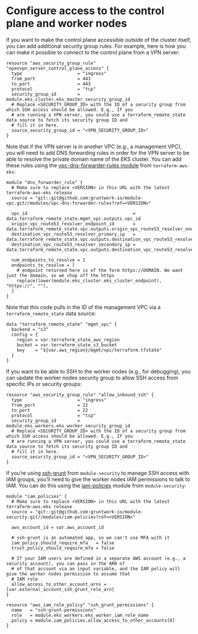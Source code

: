 # Configure access to the control plane and worker nodes

If you want to make the control plane accessible outside of the cluster itself, you can add additional security group
rules. For example, here is how you can make it possible to connect to the control plane from a VPN server:

```hcl title=infrastructure-modules/services/eks-cluster/main.tf
resource "aws_security_group_rule" "openvpn_server_control_plane_access" {
  type                     = "ingress"
  from_port                = 443
  to_port                  = 443
  protocol                 = "tcp"
  security_group_id        = module.eks_cluster.eks_master_security_group_id
  # Replace <SECURITY_GROUP_ID> with the ID of a security group from which SSH access should be allowed. E.g., If you
  # are running a VPN server, you could use a terraform_remote_state data source to fetch its security group ID and
  # fill it in here.
  source_security_group_id = "<VPN_SECURITY_GROUP_ID>"
}
```

Note that if the VPN server is in another VPC (e.g., a management VPC), you will need to add DNS forwarding rules in
order for the VPN server to be able to resolve the private domain name of the EKS cluster. You can add these rules
using the
[vpc-dns-forwarder-rules module](https://github.com/gruntwork-io/module-vpc/tree/master/modules/vpc-dns-forwarder-rules)
from `terraform-aws-eks`:

```hcl title=infrastructure-modules/services/eks-cluster/main.tf
module "dns_forwarder_rule" {
  # Make sure to replace <VERSION> in this URL with the latest terraform-aws-eks release
  source = "git::git@github.com:gruntwork-io/module-vpc.git//modules/vpc-dns-forwarder-rules?ref=<VERSION>"

  vpc_id                                        = data.terraform_remote_state.mgmt_vpc.outputs.vpc_id
  origin_vpc_route53_resolver_endpoint_id       = data.terraform_remote_state.vpc.outputs.origin_vpc_route53_resolver_endpoint_id
  destination_vpc_route53_resolver_primary_ip   = data.terraform_remote_state.vpc.outputs.destination_vpc_route53_resolver_primary_ip
  destination_vpc_route53_resolver_secondary_ip = data.terraform_remote_state.vpc.outputs.destination_vpc_route53_resolver_secondary_ip

  num_endpoints_to_resolve = 1
  endpoints_to_resolve = [
    # endpoint returned here is of the form https://DOMAIN. We want just the domain, so we chop off the https
    replace(lower(module.eks_cluster.eks_cluster_endpoint), "https://", ""),
  ]
}
```

Note that this code pulls in the ID of the management VPC via a `terraform_remote_state` data source:

```hcl title=infrastructure-modules/services/eks-cluster/dependencies.tf
data "terraform_remote_state" "mgmt_vpc" {
  backend = "s3"
  config = {
    region = var.terraform_state_aws_region
    bucket = var.terraform_state_s3_bucket
    key    = "${var.aws_region}/mgmt/vpc/terraform.tfstate"
  }
}
```

If you want to be able to SSH to the worker nodes (e.g., for debugging), you can update the worker nodes security group
to allow SSH access from specific IPs or security groups:

```hcl title=infrastructure-modules/services/eks-cluster/main.tf
resource "aws_security_group_rule" "allow_inbound_ssh" {
  type                     = "ingress"
  from_port                = 22
  to_port                  = 22
  protocol                 = "tcp"
  security_group_id        = module.eks_workers.eks_worker_security_group_id
  # Replace <SECURITY_GROUP_ID> with the ID of a security group from which SSH access should be allowed. E.g., If you
  # are running a VPN server, you could use a terraform_remote_state data source to fetch its security group ID and
  # fill it in here.
  source_security_group_id = "<VPN_SECURITY_GROUP_ID>"
}
```

If you’re using [ssh-grunt](https://github.com/gruntwork-io/module-security/tree/master/modules/ssh-grunt) from
`module-security` to manage SSH access with IAM groups, you’ll need to give the worker nodes IAM permissions to talk to
IAM. You can do this using the
[iam-policies](https://github.com/gruntwork-io/module-security/tree/master/modules/iam-policies) module from
`module-security`:

```hcl title=infrastructure-modules/services/eks-cluster/main.tf
module "iam_policies" {
  # Make sure to replace <VERSION> in this URL with the latest terraform-aws-eks release
  source = "git::git@github.com:gruntwork-io/module-security.git//modules/iam-policies?ref=<VERSION>"

  aws_account_id = var.aws_account_id

  # ssh-grunt is an automated app, so we can't use MFA with it
  iam_policy_should_require_mfa   = false
  trust_policy_should_require_mfa = false

  # If your IAM users are defined in a separate AWS account (e.g., a security account), you can pass in the ARN of
  # of that account via an input variable, and the IAM policy will give the worker nodes permission to assume that
  # IAM role
  allow_access_to_other_account_arns = [var.external_account_ssh_grunt_role_arn]
}

resource "aws_iam_role_policy" "ssh_grunt_permissions" {
  name   = "ssh-grunt-permissions"
  role   = module.eks_workers.eks_worker_iam_role_name
  policy = module.iam_policies.allow_access_to_other_accounts[0]
}
```


<!-- ##DOCS-SOURCER-START
{"sourcePlugin":"local-copier","hash":"985bfb828a22c317d6b029d2afb50f13"}
##DOCS-SOURCER-END -->
